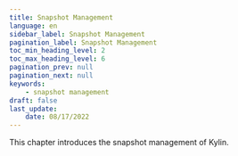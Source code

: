 ```yaml
---
title: Snapshot Management
language: en
sidebar_label: Snapshot Management
pagination_label: Snapshot Management
toc_min_heading_level: 2
toc_max_heading_level: 6
pagination_prev: null
pagination_next: null
keywords:
    - snapshot management
draft: false
last_update:
    date: 08/17/2022
---
```


This chapter introduces the snapshot management of Kylin.


